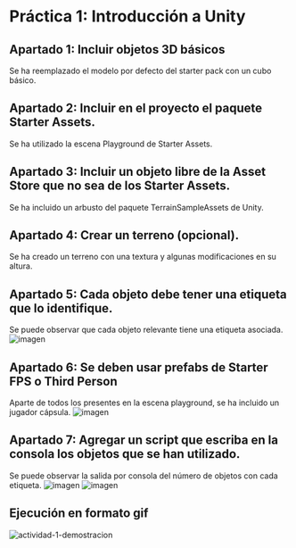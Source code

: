 # Práctica 1: Introducción a Unity

## Apartado 1: Incluir objetos 3D básicos
Se ha reemplazado el modelo por defecto del starter pack con un cubo básico.
## Apartado 2: Incluir en el proyecto el paquete Starter Assets.
Se ha utilizado la escena Playground de Starter Assets.
## Apartado 3: Incluir un objeto libre de la Asset Store que no sea de los Starter Assets.
Se ha incluido un arbusto del paquete TerrainSampleAssets de Unity.
## Apartado 4: Crear un terreno (opcional).
Se ha creado un terreno con una textura y algunas modificaciones en su altura.
## Apartado 5: Cada objeto debe tener una etiqueta que lo identifique.
Se puede observar que cada objeto relevante tiene una etiqueta asociada.
![imagen](https://github.com/Francisco-Marques-Armas/Interfaces_Inteligentes/assets/72305337/47be5b33-88ea-4b32-ae0a-f51382f034c5)
## Apartado 6: Se deben usar prefabs de Starter FPS o Third Person
Aparte de todos los presentes en la escena playground, se ha incluido un jugador cápsula.
![imagen](https://github.com/Francisco-Marques-Armas/Interfaces_Inteligentes/assets/72305337/38bf0018-2514-4cbf-b5b5-515d1a222fc6)
## Apartado 7: Agregar un script que escriba en la consola los objetos que se han utilizado.
Se puede observar la salida por consola del número de objetos con cada etiqueta.
![imagen](https://github.com/Francisco-Marques-Armas/Interfaces_Inteligentes/assets/72305337/888cecc2-d6e1-4166-b09b-c682b58975bf)
![imagen](https://github.com/Francisco-Marques-Armas/Interfaces_Inteligentes/assets/72305337/1622e535-0357-4f8c-b78d-66c7e4ad5986)

## Ejecución en formato gif
![actividad-1-demostracion](https://github.com/Francisco-Marques-Armas/Interfaces_Inteligentes/assets/72305337/0e2af5cc-e74e-4ce7-9739-b9318600553d)
